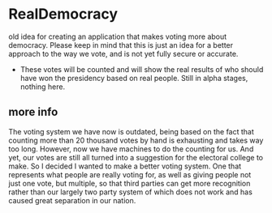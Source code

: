 # RealDemocracy
old idea for creating an application that makes voting more about democracy. Please keep in mind that this is just an idea for a better approach to the way we vote, and is not yet fully secure or accurate. 

- These votes will be counted and will show the real results of who should have won the presidency based on real people. Still in alpha stages, nothing here.

## more info
The voting system we have now is outdated, being based on the fact that counting more than 20 thousand votes by hand is exhausting and takes way too long. However, now we have machines to do the counting for us. And yet, our votes are still all turned into a suggestion for the electoral college to make. So I decided I wanted to make a better voting system. One that represents what people are really voting for, as well as giving people not just one vote, but multiple, so that third parties can get more recognition rather than our largely two party system of which does not work and has caused great separation in our nation.